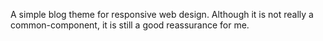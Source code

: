 A simple blog theme for responsive web design. Although it is not really a common-component, it is still a good reassurance for me.